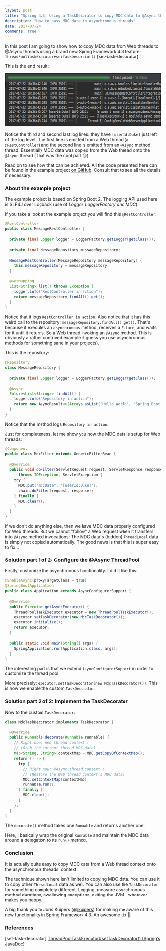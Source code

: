 ```yaml
---
layout: post
title: "Spring 4.3: Using a TaskDecorator to copy MDC data to @Async threads"
description: "How to pass MDC data to asynchronous threads"
date: 2017-07-24
comments: true
---
```


In this post I am going to show how to copy MDC data from Web threads to @Async threads using a brand new Spring Framework 4.3 feature: `ThreadPoolTaskExecutor#setTaskDecorator()` [set-task-decorator]. 

This is the end result:

<img src="/img/2017-07-24-taskdecorator.png" width="663" height="172" />

Notice the third and second last log lines: they have `[userId:Duke]` just left of the log level. The first line is emitted from a Web thread (a `@RestController`) and the second line is emitted from an `@Async` method thread. Essentially MDC data was copied from the Web thread onto the `@Async` thread (That was the cool part 😏). 

Read on to see how that can be achieved. All the code presented here can be found in the example project <a href="https://github.com/moelholm/smallexamples/tree/master/spring43-async-taskdecorator" target="_blank">on GitHub</a>. Consult that to see all the details if necessary.

<h3>About the example project</h3>
The example project is based on Spring Boot 2. The logging API used here is SLF4J over Logback (use of <em>Logger, LoggerFactory and MDC</em>).

If you take a look at the example project you will find this `@RestController`:

```java
@RestController
public class MessageRestController {

  private final Logger logger = LoggerFactory.getLogger(getClass());

  private final MessageRepository messageRepository;

  MessageRestController(MessageRepository messageRepository) {
    this.messageRepository = messageRepository;
  }

  @GetMapping
  List<String> list() throws Exception {
    logger.info("RestController in action");
    return messageRepository.findAll().get();
  }
}
```

Notice that it logs `RestController in action`. Also notice that it has this weird call to the repository: `messageRepository.findAll().get()`. That's because it executes an `asynchronous` method, receives a `Future`, and waits for it until it returns. So a Web thread invoking an `@Async` method. This is obviously a rather contrived example (I guess you use asynchronous methods for something sane in your projects).

This is the repository:

```java
@Repository
class MessageRepository {

  private final Logger logger = LoggerFactory.getLogger(getClass());

  @Async
  Future<List<String>> findAll() {
    logger.info("Repository in action");
    return new AsyncResult<>(Arrays.asList("Hello World", "Spring Boot is awesome"));
  }
}
```

Notice that the method logs `Repository in action`.

Just for completeness, let me show you how the MDC data is setup for Web threads:

```java
@Component
public class MdcFilter extends GenericFilterBean {

  @Override
  public void doFilter(ServletRequest request, ServletResponse response, FilterChain chain)
      throws IOException, ServletException {
    try {
      MDC.put("mdcData", "[userId:Duke]");
      chain.doFilter(request, response);
    } finally {
      MDC.clear();
    }
  }
}
```

If we don't do anything else, then we have MDC data properly configured for Web threads. But we cannot "follow" a Web request when it transfers into `@Async` method invocations: The MDC data's (hidden) `ThreadLocal` data is simply not copied automatically. The good news is that this is super easy to fix...

### Solution part 1 of 2: Configure the @Async ThreadPool
Firstly, customize the asynchronous functionality. I did it like this:

```java
@EnableAsync(proxyTargetClass = true)
@SpringBootApplication
public class Application extends AsyncConfigurerSupport {

  @Override
  public Executor getAsyncExecutor() {
    ThreadPoolTaskExecutor executor = new ThreadPoolTaskExecutor();
    executor.setTaskDecorator(new MdcTaskDecorator());
    executor.initialize();
    return executor;
  }

  public static void main(String[] args) {
    SpringApplication.run(Application.class, args);
  }
}
```

The interesting part is that we extend `AsyncConfigurerSupport` in order to customize the thread pool.

More precisely: `executor.setTaskDecorator(new MdcTaskDecorator())`. This is how we enable the custom `TaskDecorator`.

### Solution part 2 of 2: Implement the TaskDecorator
Now to the custom `TaskDecorator`:

```java
class MdcTaskDecorator implements TaskDecorator {

  @Override
  public Runnable decorate(Runnable runnable) {
    // Right now: Web thread context !
    // (Grab the current thread MDC data)
    Map<String, String> contextMap = MDC.getCopyOfContextMap();
    return () -> {
      try {
        // Right now: @Async thread context !
        // (Restore the Web thread context's MDC data)
        MDC.setContextMap(contextMap);
        runnable.run();
      } finally {
        MDC.clear();
      }
    };
  }
}
```

The `decorate()` method takes one `Runnable` and returns another one. 

Here, I basically wrap the original `Runnable` and maintain the MDC data around a delegation to its `run()` method. 

### Conclusion
It is actually quite easy to copy MDC data from a Web thread context onto the asynchronous threads' context. 

The technique shown here isn't limited to copying MDC data. You can use it to copy other `ThreadLocal` data as well. You can also use the `TaskDecorator` for something completely different. Logging, measure asynchronous method durations, swallowing exceptions, exiting the JVM - whatever makes you happy.

A big thank you to Joris Kuipers (<a href="https://twitter.com/jkuipers" target="_new">@jkuipers</a>) for making me aware of this new functionality in Spring Framework 4.3. An awesome tip 🤗. 

### References
[set-task-decorator] [ThreadPoolTaskExecutor#setTaskDecorator() (Spring’s JavaDoc)](https://docs.spring.io/spring-framework/docs/current/javadoc-api/org/springframework/scheduling/concurrent/ThreadPoolTaskExecutor.html#setTaskDecorator-org.springframework.core.task.TaskDecorator-)
